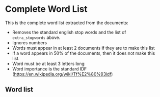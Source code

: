 # Complete Word List

This is the complete word list extracted from the documents:

- Removes the standard english stop words and the list of `extra_stopwords` above.
- Ignores numbers
- Words must appear in at least 2 documents if they are to make this list
- If a word appears in 50% of the documents, then it does not make this list.
- Word must be at least 3 letters long
- Word importance is the standard IDF (https://en.wikipedia.org/wiki/Tf%E2%80%93idf)

## Word list

